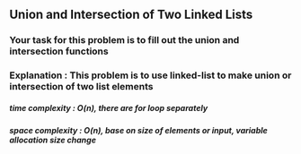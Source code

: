 ## Union and Intersection of Two Linked Lists
### Your task for this problem is to fill out the union and intersection functions

### Explanation : This problem is to use linked-list to make union or intersection of two list elements

##### time complexity : O(n), there are for loop separately
##### space complexity : O(n), base on size of elements or input, variable allocation size change
